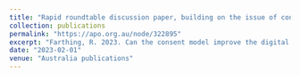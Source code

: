 ```yaml
---
title: "Rapid roundtable discussion paper, building on the issue of consent"
collection: publications
permalink: "https://apo.org.au/node/322895"
excerpt: "Farthing, R. 2023. Can the consent model improve the digital world for young people? (February 2023)"
date: "2023-02-01"
venue: "Australia publications"
---
```

